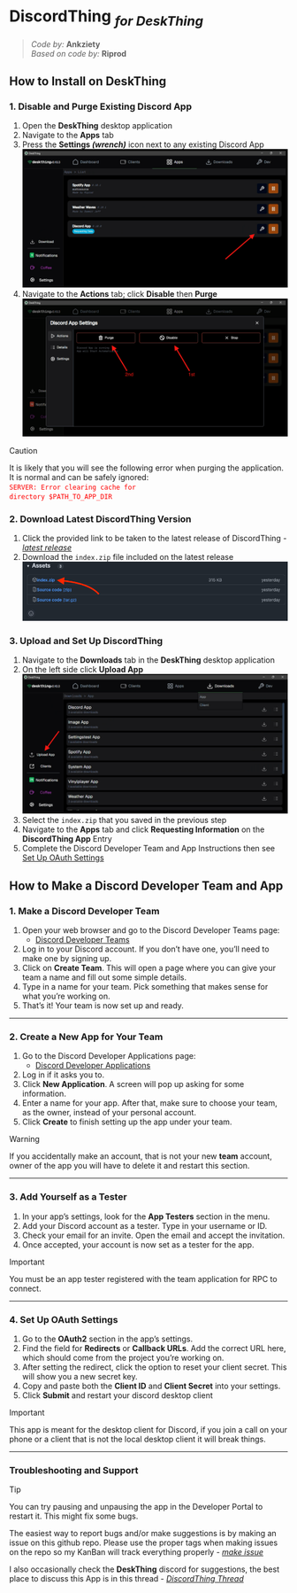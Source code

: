 # DiscordThing <sub>_for DeskThing_</sub>

> _Code by:_ **Ankziety**<br> _Based on code by:_ **Riprod**

## How to Install on DeskThing

### 1. Disable and Purge Existing Discord App

1. Open the **DeskThing** desktop application
2. Navigate to the **Apps** tab
3. Press the **Settings _(wrench)_** icon next to any existing Discord App
   ![The DeskThing desktop client open to the Apps tab showing the Discord app wrench button](./images/deskthing_client_app_settings_labeled.png)
4. Navigate to the **Actions** tab; click **Disable** then **Purge**
   ![The DeskThing desktop client open to the Discord app settings showing the disable and purge buttons](./images/deskthing_client_app_actions_labeled.png)

> [!CAUTION]
> It is likely that you will see the following error when purging the application. It is normal and can be safely ignored:<br/><code style="color:red">SERVER: Error clearing cache for directory $PATH_TO_APP_DIR</code>

### 2. Download Latest DiscordThing Version

1. Click the provided link to be taken to the latest release of DiscordThing - [_latest release_](https://github.com/ankziety/DeskThingDiscord/releases/latest)
2. Download the `index.zip` file included on the latest release
   ![github open to the releases section of the DiscordThing repo showing the index.zip download link](./images/github_release_download_labeled.png)

### 3. Upload and Set Up DiscordThing

1. Navigate to the **Downloads** tab in the **DeskThing** desktop application
2. On the left side click **Upload App**
   ![The DeskThing desktop client open to the **Downloads** tab showing the **Upload App** button](./images/deskthing_client_downloads_upload_app_labeled.png)
3. Select the `index.zip` that you saved in the previous step
4. Navigate to the **Apps** tab and click **Requesting Information** on the **DiscordThing App** Entry
5. Complete the Discord Developer Team and App Instructions then see [Set Up OAuth Settings](#4-set-up-oauth-settings)

## **How to Make a Discord Developer Team and App**

### 1. Make a Discord Developer Team

1. Open your web browser and go to the Discord Developer Teams page:
   - [Discord Developer Teams](https://discord.com/developers/teams)
2. Log in to your Discord account. If you don’t have one, you’ll need to make one by signing up.
3. Click on **Create Team**. This will open a page where you can give your team a name and fill out some simple details.
4. Type in a name for your team. Pick something that makes sense for what you’re working on.
5. That’s it! Your team is now set up and ready.

---

### 2. Create a New App for Your Team

1. Go to the Discord Developer Applications page:
   - [Discord Developer Applications](https://discord.com/developers/applications)
2. Log in if it asks you to.
3. Click **New Application**. A screen will pop up asking for some information.
4. Enter a name for your app. After that, make sure to choose your team, as the owner, instead of your personal account.
5. Click **Create** to finish setting up the app under your team.

> [!WARNING]
> If you accidentally make an account, that is not your new **team** account, owner of the app you will have to delete it and restart this section.

---

### 3. Add Yourself as a Tester

1. In your app’s settings, look for the **App Testers** section in the menu.
2. Add your Discord account as a tester. Type in your username or ID.
3. Check your email for an invite. Open the email and accept the invitation.
4. Once accepted, your account is now set as a tester for the app.

> [!IMPORTANT]
> You must be an app tester registered with the team application for RPC to connect.

---

### 4. Set Up OAuth Settings

1. Go to the **OAuth2** section in the app’s settings.
2. Find the field for **Redirects** or **Callback URLs**. Add the correct URL here, which should come from the project you’re working on.
3. After setting the redirect, click the option to reset your client secret. This will show you a new secret key.
4. Copy and paste both the **Client ID** and **Client Secret** into your settings.
5. Click **Submit** and restart your discord desktop client

> [!IMPORTANT]
> This app is meant for the desktop client for Discord, if you join a call on your phone or a client that is not the local desktop client it will break things.

---

### Troubleshooting and Support

> [!TIP]
> You can try pausing and unpausing the app in the Developer Portal to restart it. This might fix some bugs.

The easiest way to report bugs and/or make suggestions is by making an issue on this github repo. Please use the proper tags when making issues on the repo so my KanBan will track everything properly - [_make issue_](https://github.com/ankziety/DeskThingDiscord/issues/new/choose)

I also occasionally check the **DeskThing** discord for suggestions, the best place to discuss this App is in this thread - [_DiscordThing Thread_](https://discord.com/channels/1267348109067817051/1327147539308347442)
